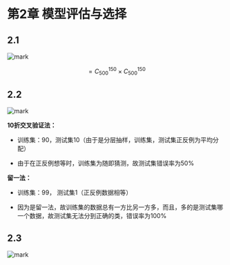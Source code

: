 # 第2章 模型评估与选择

## 2.1 

![mark](http://p6yio0wew.bkt.clouddn.com/blog/180424/Geg9leb85F.png)

$$
= C_{500}^{150}\times C_{500}^{150}
$$

## 2.2

![mark](http://p6yio0wew.bkt.clouddn.com/blog/180424/2j8ckibL2b.png)

**10折交叉验证法：**

- 训练集：90，测试集10（由于是分层抽样，训练集，测试集正反例为平均分配）

- 由于在正反例想等时，训练集为随即猜测，故测试集错误率为50%

**留一法：**

- 训练集：99， 测试集1（正反例数据相等）

- 因为是留一法，故训练集的数据总有一方比另一方多，而且，多的是测试集哪一个数据，故测试集无法分到正确的类，错误率为100%

## 2.3

![mark](http://p6yio0wew.bkt.clouddn.com/blog/180424/6m01cdmKHH.png)





















